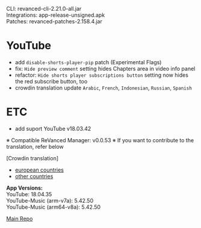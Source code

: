 CLI: revanced-cli-2.21.0-all.jar  
Integrations: app-release-unsigned.apk  
Patches: revanced-patches-2.158.4.jar  

YouTube
==
- add `disable-shorts-player-pip` patch (Experimental Flags)
- fix: `Hide preview comment` setting hides Chapters area in video info panel
- refactor: `Hide shorts player subscriptions button` setting now hides the red subscribe button, too
- crowdin translation update
`Arabic`,  `French`, `Indonesian`, `Russian`, `Spanish`

ETC
==
- add suport YouTube v18.03.42

※ Compatible ReVanced Manager: v0.0.53
※ If you want to contribute to the translation, refer below

[Crowdin translation]
- [european countries](https://crowdin.com/project/revancedextendedeu)
- [other countries](https://crowdin.com/project/revancedextended)
  
**App Versions:**  
YouTube: 18.04.35  
YouTube-Music (arm-v7a): 5.42.50  
YouTube-Music (arm64-v8a): 5.42.50  

[Main Repo](https://github.com/NoName-exe/revanced-extended)  
